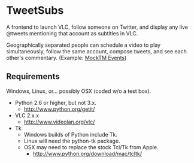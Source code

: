 TweetSubs
=========
A frontend to launch VLC, follow someone on Twitter, and display any live @tweets mentioning that account as subtitles in VLC.

Geographically separated people can schedule a video to play simultaneously, follow the same account, compose tweets, and see each other's commentary. (Example: [MockTM Events](http://twitter.com/MockTM))


Requirements
------------
Windows, Linux, or... possibly OSX (coded w/o a test box).

* Python 2.6 or higher, but not 3.x.
    * http://www.python.org/getit/
* VLC 2.x.x
    * http://www.videolan.org/vlc/
* Tk
    * Windows builds of Python include Tk.
    * Linux will need the python-tk package.
    * OSX may need to replace the stock Tcl/Tk from Apple.
        * http://www.python.org/download/mac/tcltk/
